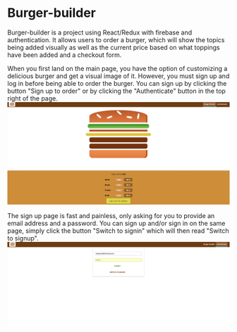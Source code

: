 # Burger-builder
Burger-builder is a project using React/Redux with firebase and authentication. It allows users to order a burger, which will show the topics being added visually as well as the current price based on what toppings have been added and a checkout form.

When you first land on the main page, you have the option of customizing a delicious burger and get a visual image of it. However, you must sign up and log in before being able to order the burger. You can sign up by clicking the button "Sign up to order" or by clicking the "Authenticate" button in the top right of the page.
<img src="screenshots/mainpage.jpg"/>

The sign up page is fast and painless, only asking for you to provide an email address and a password. You can sign up and/or sign in on the same page, simply click the button "Switch to signin" which will then read "Switch to signup".
<img src="screenshots/signup.jpg"/>
